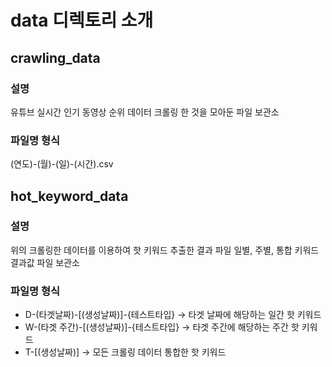 # data 디렉토리 소개

## crawling_data
### 설명
유튜브 실시간 인기 동영상 순위 데이터 크롤링 한 것을 모아둔 파일 보관소

### 파일명 형식  
(연도)-(월)-(일)-(시간).csv 



## hot_keyword_data
### 설명  
위의 크롤링한 데이터를 이용하여 핫 키워드 추출한 결과 파일 
일별, 주별, 통합 키워드 결과값 파일 보관소 

### 파일명 형식   
* D-(타겟날짜)-[(생성날짜)]-{테스트타입}   -> 타겟 날짜에 해당하는 일간 핫 키워드  
* W-(타겟 주간)-[(생성날짜)]-{테스트타입}  -> 타겟 주간에 해당하는 주간 핫 키워드    
* T-[(생성날짜)]                       -> 모든 크롤링 데이터 통합한 핫 키워드

